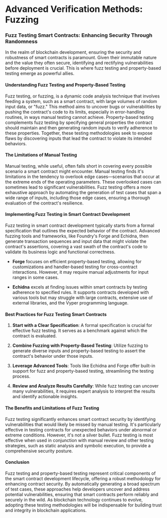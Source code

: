 # Advanced Verification Methods: Fuzzing

### Fuzz Testing Smart Contracts: Enhancing Security Through Randomness

In the realm of blockchain development, ensuring the security and robustness of smart contracts is paramount. Given their immutable nature and the value they often secure, identifying and rectifying vulnerabilities before deployment is crucial. This is where fuzz testing and property-based testing emerge as powerful allies.

#### Understanding Fuzz Testing and Property-Based Testing

Fuzz testing, or fuzzing, is a dynamic code analysis technique that involves feeding a system, such as a smart contract, with large volumes of random input data, or "fuzz." This method aims to uncover bugs or vulnerabilities by pushing the contract's code to its limits, especially in error-handling routines, in ways manual testing cannot achieve. Property-based testing complements fuzz testing by specifying general properties the contract should maintain and then generating random inputs to verify adherence to these properties. Together, these testing methodologies seek to expose flaws by discovering inputs that lead the contract to violate its intended behaviors.

#### The Limitations of Manual Testing

Manual testing, while useful, often falls short in covering every possible scenario a smart contract might encounter. Manual testing finds it's limitations in the tendency to overlook edge cases—scenarios that occur at the extreme ends of the operating parameters. These overlooked cases can sometimes lead to significant vulnerabilities. Fuzz testing offers a more exhaustive approach by automating the generation of test cases that span a wide range of inputs, including those edge cases, ensuring a thorough evaluation of the contract's resilience.

#### Implementing Fuzz Testing in Smart Contract Development

Fuzz testing in smart contract development typically starts from a formal specification that outlines the expected behavior of the contract. Advanced fuzzing tools and frameworks, like Foundry's Forge and Echidna, then generate transaction sequences and input data that might violate the contract's assertions, covering a vast swath of the contract's code to validate its business logic and functional correctness.

- **Forge** focuses on efficient property-based testing, allowing for customizations and handler-based testing for cross-contract interactions. However, it may require manual adjustments for input ranges in some cases.

- **Echidna** excels at finding issues within smart contracts by testing adherence to specified rules. It supports contracts developed with various tools but may struggle with large contracts, extensive use of external libraries, and the Vyper programming language.

#### Best Practices for Fuzz Testing Smart Contracts

1. **Start with a Clear Specification**: A formal specification is crucial for effective fuzz testing. It serves as a benchmark against which the contract is evaluated.

2. **Combine Fuzzing with Property-Based Testing**: Utilize fuzzing to generate diverse inputs and property-based testing to assert the contract's behavior under those inputs.

3. **Leverage Advanced Tools**: Tools like Echidna and Forge offer built-in support for fuzz and property-based testing, streamlining the testing process.

4. **Review and Analyze Results Carefully**: While fuzz testing can uncover many vulnerabilities, it requires expert analysis to interpret the results and identify actionable insights.

#### The Benefits and Limitations of Fuzz Testing

Fuzz testing significantly enhances smart contract security by identifying vulnerabilities that would likely be missed by manual testing. It's particularly effective in testing contracts for unexpected behaviors under abnormal or extreme conditions. However, it's not a silver bullet. Fuzz testing is most effective when used in conjunction with manual review and other testing strategies, such as static analysis and symbolic execution, to provide a comprehensive security posture.

#### Conclusion

Fuzz testing and property-based testing represent critical components of the smart contract development lifecycle, offering a robust methodology for enhancing contract security. By automatically generating a broad spectrum of test cases, these approaches help developers uncover and address potential vulnerabilities, ensuring that smart contracts perform reliably and securely in the wild. As blockchain technology continues to evolve, adopting these testing methodologies will be indispensable for building trust and integrity in blockchain applications.